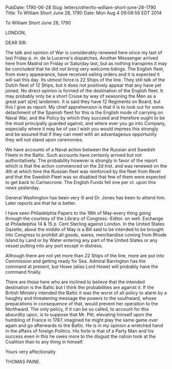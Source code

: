PubDate: 1790-06-28
Slug: letters/other/to-william-short-june-28-1790
Title: To William Short June 28, 1790
Date: Mon Aug  4 09:08:56 EDT 2014

   To William Short June 28, 1790

   LONDON,

   DEAR SIR:

   The talk and opinion of War is considerably renewed here since my last of
   last Friday p. m. de la Lucerne's dispatches. Another Messenger arrived
   here from Madrid on Friday or Saturday last, but as nothing transpires it
   may be concluded that he did not bring very welcome tidings. The English
   fleet, from every appearance, have received sailing orders and it is
   expected it will sail this day. Its utmost force is 22 Ships of the line.
   They still talk of the Dutch fleet of 12 Ships, but it does not positively
   appear that any have yet joined. No direct opinion is formed of the
   destination of the English fleet. It may probably only be a short Cruise
   by way of seasoning the Men as a great part a[re] landsmen. It is said
   they have 12 Regiments on Board, but this I give as report. My chief
   apprehension is that it is to look out for some detachment of the Spanish
   fleet for this is the English mode of carrying on Naval War, and the
   Policy by which they succeed and therefore ought to be the most
   principally guarded against, and where ever you go into Company,
   especially where it may be of use I wish you would impress this strongly
   and be assured that if they can meet with an advantageous opportunity they
   will not stand upon ceremonies.

   We have accounts of a Naval action between the Russian and Swedish Fleets
   in the Baltic. Such accounts have certainly arrived but not
   authoritatively. The probability however is strongly in favor of the
   report which is that the action commenced on the 2d Inst. and was renewed
   on the 4th at which time the Russian fleet was reinforced by the fleet
   from Revel and that the Swedish Fleet was so disabled that few of them
   were expected to get back to Carlsecrone. The English Funds fell one per
   ct. upon this news yesterday.

   General Washington has been very ill and Dr. Jones has been to attend him.
   Later reports are that he is better.

   I have seen Philadelphia Papers to the 18th of May-every thing going
   through the courtesy of the Library of Congress.-Editor. on well. Exchange
   at Philadelphia 14 & 15 p. Cent Sterling against London. In the United
   States Gazette, about the middle of May is a Bill said to be intended to
   be brought into Congress to prohibit all goods, wares, merchandise coming
   from Rhode Island by Land or by Water entering any part of the United
   States or any vessel putting into any port except in distress.

   Although there are not yet more than 22 Ships of the line, more are put
   into Commission and getting ready for Sea. Admiral Barrington has the
   command at present, but Howe (alias Lord Howe) will probably have the
   command finally.

   There are those here who are inclined to believe that the intended
   destination is the Baltic but I think the probabilities are against it. If
   the British Ministry intended the Baltic it was the worst of all policy to
   alarm by a haughty and threatening message the powers to the southward,
   whose preparations in consequence of that, would prevent her operation to
   the Northward. The only policy, if it can be so called, to account for
   this absurdity upon, is to suppose that Mr. Pitt, elevating himself upon
   the humbling of France in 1787, imagined he might play the same game over
   again and go afterwards to the Baltic. He is in my opinion a wretched hand
   in the affairs of foreign Politics. His forte is that of a Party Man and
   his success even in this he owes more to the disgust the nation took at
   the Coalition than to any thing in himself.

   Yours very affectionatly

   THOMAS PAINE.

    
